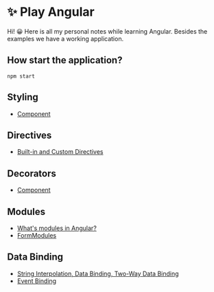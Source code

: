 # ✨ Play Angular

Hi! :grinning: Here is all my personal notes while learning Angular. Besides the examples we have a working application.


## How start the application?

```
npm start
```


## Styling
 - [Component](README/componentDecorator.md)

## Directives
 - [Built-in and Custom Directives](README/directives.md)

## Decorators
 - [Component](README/componentDecorator.md)

## Modules
 - [What's modules in Angular?](README/modules.md)
 - [FormModules](README/formsModule.md)

## Data Binding
- [String Interpolation, Data Binding, Two-Way Data Binding](README/dataBinding.md)
- [Event Binding](README/dataBinding.md)